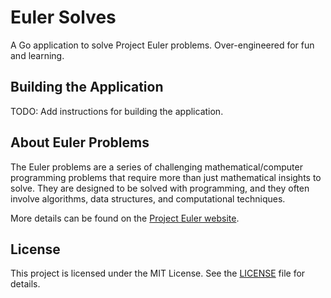 # Euler Solves

A Go application to solve Project Euler problems. Over-engineered for fun and learning.

## Building the Application

TODO: Add instructions for building the application.

## About Euler Problems

The Euler problems are a series of challenging mathematical/computer programming problems that require more than just
mathematical insights to solve. They are designed to be solved with programming, and they often involve algorithms,
data structures, and computational techniques.

More details can be found on the [Project Euler website](https://projecteuler.net/).

## License

This project is licensed under the MIT License. See the [LICENSE](LICENSE) file for details.
